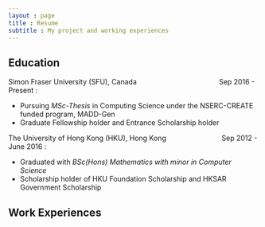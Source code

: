 ```yaml
---
layout : page
title : Resume
subtitle : My project and working experiences
---
```


Education
---------

Simon Fraser University (SFU), Canada &emsp; &emsp; &emsp; &emsp; &emsp; &emsp; &emsp; &emsp; &emsp;  Sep 2016 - Present
:
* Pursuing _MSc-Thesis_ in Computing Science under the NSERC-CREATE funded program, MADD-Gen  
* Graduate Fellowship holder and Entrance Scholarship holder

The University of Hong Kong (HKU), Hong Kong &emsp; &emsp; &emsp; &emsp; &emsp; &emsp; Sep 2012 - June 2016
:
* Graduated with _BSc(Hons) Mathematics with minor in Computer Science_
* Scholarship holder of HKU Foundation Scholarship and HKSAR Government Scholarship

Work Experiences
----------



